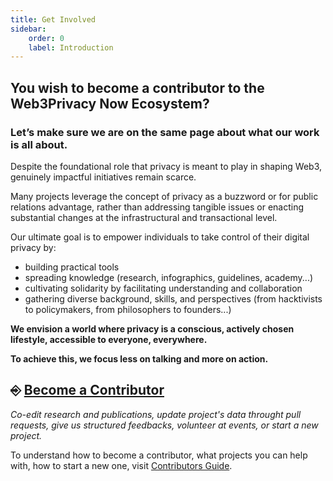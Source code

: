 ```yaml
---
title: Get Involved
sidebar:
    order: 0
    label: Introduction
---
```



## You wish to become a contributor to the Web3Privacy Now Ecosystem? 
### Let’s make sure we are on the same page about what our work is all about.

Despite the foundational role that privacy is meant to play in shaping Web3, genuinely impactful initiatives remain scarce. 

Many projects leverage the concept of privacy as a buzzword or for public relations advantage, rather than addressing tangible issues or enacting substantial changes at the infrastructural and transactional level.

Our ultimate goal is to empower individuals to take control of their digital privacy by:

+ building practical tools
+ spreading knowledge (research, infographics, guidelines, academy...)
+ cultivating solidarity by facilitating understanding and collaboration  
+ gathering diverse background, skills, and perspectives (from hacktivists to policymakers, from philosophers to founders...)

**We envision a world where privacy is a conscious, actively chosen lifestyle, accessible to everyone, everywhere.**

**To achieve this, we focus less on talking and more on action.**


## ⎆ [Become a Contributor](https://docs.web3privacy.info/contributors/)

_Co-edit research and publications, update project's data throught pull requests, give us structured feedbacks, volunteer at events, or start a new project._

To understand how to become a contributor, what projects you can help with, how to start a new one, visit [Contributors Guide](/contributors/index).
